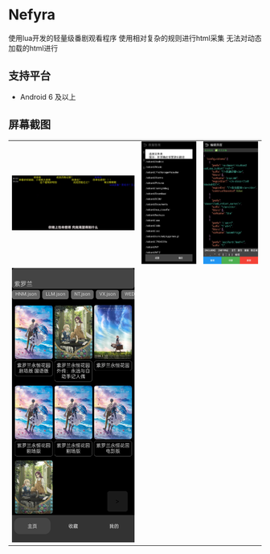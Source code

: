 # Nefyra
使用lua开发的轻量级番剧观看程序 使用相对复杂的规则进行html采集 无法对动态加载的html进行

## 支持平台
- Android 6 及以上

## 屏幕截图 
<table>
  <tr>
    <td><img alt="" src="static/screenshot/Screenshot_2025-01-17-23-13-22-00_524941aa119e99821e8cb56956fc9330.jpg"></td>
    <td><img alt="" src="static/screenshot/Screenshot_2025-01-17-23-10-43-51_524941aa119e99821e8cb56956fc9330.jpg"></td>
    <td><img alt="" src="static/screenshot/Screenshot_2025-01-17-23-09-27-09_524941aa119e99821e8cb56956fc9330.jpg"></td>
  <tr>
  <tr>
    <td><img alt="" src="static/screenshot/Screenshot_2025-01-17-23-09-18-87_524941aa119e99821e8cb56956fc9330.jpg"></td>
  <tr>
